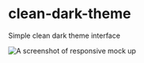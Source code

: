 # clean-dark-theme
Simple clean dark theme interface

![A screenshot of responsive mock up](http://yetichute.com/wp-content/uploads/2016/06/screenshot.png)
